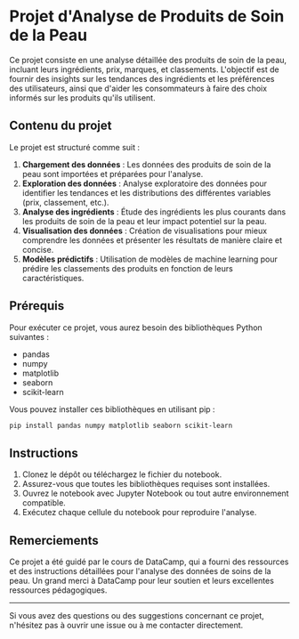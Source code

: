 # Projet d'Analyse de Produits de Soin de la Peau

Ce projet consiste en une analyse détaillée des produits de soin de la peau, incluant leurs ingrédients, prix, marques, et classements. L'objectif est de fournir des insights sur les tendances des ingrédients et les préférences des utilisateurs, ainsi que d'aider les consommateurs à faire des choix informés sur les produits qu'ils utilisent.

## Contenu du projet

Le projet est structuré comme suit :

1. **Chargement des données** : Les données des produits de soin de la peau sont importées et préparées pour l'analyse.
2. **Exploration des données** : Analyse exploratoire des données pour identifier les tendances et les distributions des différentes variables (prix, classement, etc.).
3. **Analyse des ingrédients** : Étude des ingrédients les plus courants dans les produits de soin de la peau et leur impact potentiel sur la peau.
4. **Visualisation des données** : Création de visualisations pour mieux comprendre les données et présenter les résultats de manière claire et concise.
5. **Modèles prédictifs** : Utilisation de modèles de machine learning pour prédire les classements des produits en fonction de leurs caractéristiques.

## Prérequis

Pour exécuter ce projet, vous aurez besoin des bibliothèques Python suivantes :
- pandas
- numpy
- matplotlib
- seaborn
- scikit-learn

Vous pouvez installer ces bibliothèques en utilisant pip :

```bash
pip install pandas numpy matplotlib seaborn scikit-learn
```

## Instructions

1. Clonez le dépôt ou téléchargez le fichier du notebook.
2. Assurez-vous que toutes les bibliothèques requises sont installées.
3. Ouvrez le notebook avec Jupyter Notebook ou tout autre environnement compatible.
4. Exécutez chaque cellule du notebook pour reproduire l'analyse.

## Remerciements

Ce projet a été guidé par le cours de DataCamp, qui a fourni des ressources et des instructions détaillées pour l'analyse des données de soins de la peau. Un grand merci à DataCamp pour leur soutien et leurs excellentes ressources pédagogiques.

---

Si vous avez des questions ou des suggestions concernant ce projet, n'hésitez pas à ouvrir une issue ou à me contacter directement.